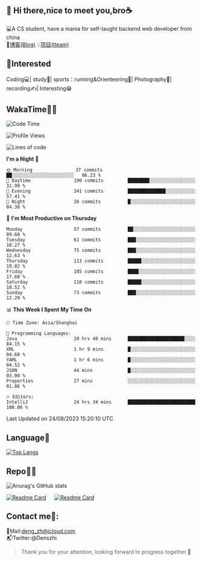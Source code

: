 👋 Hi there,nice to meet you,bro☕
---
💻A CS student, have a mania for self-taught backend web developer from china   
📌[博客(Blog)](https://github.com/HealUP/MyBlog)
💡[项目(Iteam)](https://healup.github.io/)

 <!-- waka-box start -->
 <!-- waka-box end -->
 
🧲**Interested**
--
Coding💻| study📖| sports：running&Orienteering🏃‍| Photography📸| recording✍️| Interesting😁

WakaTime👨‍💻
---
<!--START_SECTION:waka-->
![Code Time](http://img.shields.io/badge/Code%20Time-408%20hrs%2023%20mins-blue)

![Profile Views](http://img.shields.io/badge/Profile%20Views-1-blue)

![Lines of code](https://img.shields.io/badge/From%20Hello%20World%20I%27ve%20Written-168.6%20thousand%20lines%20of%20code-blue)

**I'm a Night 🦉** 

```text
🌞 Morning                37 commits          ██░░░░░░░░░░░░░░░░░░░░░░░   06.23 % 
🌆 Daytime                190 commits         ████████░░░░░░░░░░░░░░░░░   31.99 % 
🌃 Evening                341 commits         ██████████████░░░░░░░░░░░   57.41 % 
🌙 Night                  26 commits          █░░░░░░░░░░░░░░░░░░░░░░░░   04.38 % 
```
📅 **I'm Most Productive on Thursday** 

```text
Monday                   57 commits          ██░░░░░░░░░░░░░░░░░░░░░░░   09.60 % 
Tuesday                  61 commits          ███░░░░░░░░░░░░░░░░░░░░░░   10.27 % 
Wednesday                75 commits          ███░░░░░░░░░░░░░░░░░░░░░░   12.63 % 
Thursday                 113 commits         █████░░░░░░░░░░░░░░░░░░░░   19.02 % 
Friday                   105 commits         ████░░░░░░░░░░░░░░░░░░░░░   17.68 % 
Saturday                 110 commits         █████░░░░░░░░░░░░░░░░░░░░   18.52 % 
Sunday                   73 commits          ███░░░░░░░░░░░░░░░░░░░░░░   12.29 % 
```


📊 **This Week I Spent My Time On** 

```text
🕑︎ Time Zone: Asia/Shanghai

💬 Programming Languages: 
Java                     20 hrs 40 mins      █████████████████████░░░░   84.15 % 
XML                      1 hr 9 mins         █░░░░░░░░░░░░░░░░░░░░░░░░   04.68 % 
YAML                     1 hr 6 mins         █░░░░░░░░░░░░░░░░░░░░░░░░   04.52 % 
JSON                     44 mins             █░░░░░░░░░░░░░░░░░░░░░░░░   03.00 % 
Properties               27 mins             ░░░░░░░░░░░░░░░░░░░░░░░░░   01.86 % 

🔥 Editors: 
IntelliJ                 24 hrs 34 mins      █████████████████████████   100.00 % 
```


 Last Updated on 24/08/2023 15:20:10 UTC
<!--END_SECTION:waka-->

Language🚀
---
[![Top Langs](https://github-readme-stats.vercel.app/api/top-langs/?username=HealUP&layout=compact&hide_border=true)](https://github.com/HealUP)

Repo🧑‍💻
---
![Anurag's GitHub stats](https://github-readme-stats.vercel.app/api?username=HealUP&count_private=true&show_icons=true&theme=gruvbox&hide_border=true) 

[![Readme Card](https://github-readme-stats.vercel.app/api/pin/?username=HealUP&repo=InternetEy&theme=transparent)](https://github.com/HealUP/InternetEy) &emsp;
[![Readme Card](https://github-readme-stats.vercel.app/api/pin/?username=HealUP&repo=CampusExperience&theme=transparent)](https://github.com/HealUP/CampusExperience)


Contact me📱:
---
📮Mail:deng_zh@icloud.com  
📬Twitter:@Denszhi  

> Thank you for your attention, looking forward to progress together.🎉
